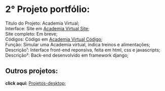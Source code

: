 <h1>2° Projeto portfólio:</h1>

Titulo do Projeto: Academia Virtual;<br>
Interface: Site em <a href='https://rodolfo-desenvolve.github.io/academia_virtual/'>Academia Virtual Site</a>;<br>
Site completo: Em breve;<br>
Códigos: Código em <a href='https://github.com/Rodolfo-desenvolve/academia_virtual/tree/main'>Academia Virtual Código</a>;<br>
Função: Simular uma Academia virtual, indica treinos e alimentações;<br>
Descrição¹: Interface front-end reponsiva, feita em html, css e javascripts;<br>
Descrição²: Back-end desenvolvido em framework django;<br>

<h2> Outros projetos:</h2>

 **click aqui:** <a href='https://github.com/Rodolfo-desenvolve/python-desktop'>Projetos-desktop</a>;<br>

